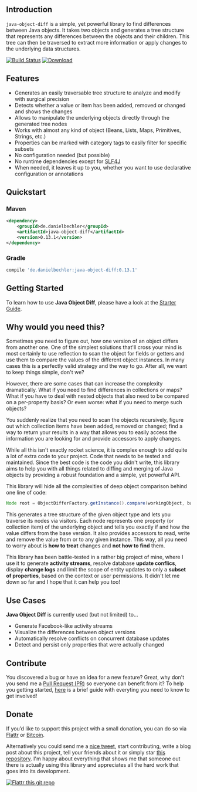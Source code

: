 ## Introduction

`java-object-diff` is a simple, yet powerful library to find differences between Java objects. It takes two objects and generates a tree structure that represents any differences between the objects and their children. This tree can then be traversed to extract more information or apply changes to the underlying data structures.

[![Build Status](https://travis-ci.org/SQiShER/java-object-diff.svg?branch=master)](https://travis-ci.org/SQiShER/java-object-diff) [ ![Download](https://api.bintray.com/packages/sqisher/maven/java-object-diff/images/download.svg) ](https://bintray.com/sqisher/maven/java-object-diff/_latestVersion)

## Features

* Generates an easily traversable tree structure to analyze and modify with surgical precision
* Detects whether a value or item has been added, removed or changed and shows the changes
* Allows to manipulate the underlying objects directly through the generated tree nodes
* Works with almost any kind of object (Beans, Lists, Maps, Primitives, Strings, etc.)
* Properties can be marked with category tags to easily filter for specific subsets
* No configuration needed (but possible)
* No runtime dependencies except for [SLF4J](http://www.slf4j.org/)
* When needed, it leaves it up to you, whether you want to use declarative configuration or annotations

## Quickstart

### Maven

```xml
<dependency>
    <groupId>de.danielbechler</groupId>
    <artifactId>java-object-diff</artifactId>
    <version>0.13.1</version>
</dependency>
```

### Gradle

```groovy
compile 'de.danielbechler:java-object-diff:0.13.1'
```

## Getting Started

To learn how to use **Java Object Diff**, please have a look at the [Starter Guide](https://github.com/SQiShER/java-object-diff/wiki/Getting-Started).

## Why would you need this?

Sometimes you need to figure out, how one version of an object differs from another one. One of the simplest solutions that'll cross your mind is most certainly to use reflection to scan the object for fields or getters and use them to compare the values of the different object instances. In many cases this is a perfectly valid strategy and the way to go. After all, we want to keep things simple, don't we?

However, there are some cases that can increase the complexity dramatically. What if you need to find differences in collections or maps? What if you have to deal with nested objects that also need to be compared on a per-property basis? Or even worse: what if you need to merge such objects?

You suddenly realize that you need to scan the objects recursively, figure out which collection items have been added, removed or changed; find a way to return your results in a way that allows you to easily access the information you are looking for and provide accessors to apply changes.

While all this isn't exactly rocket science, it is complex enough to add quite a lot of extra code to your project. Code that needs to be tested and maintained. Since the best code is the code you didn't write, this library aims to help you with all things related to diffing and merging of Java objects by providing a robust foundation and a simple, yet powerful API.

This library will hide all the complexities of deep object comparison behind one line of code:

```java
Node root = ObjectDifferFactory.getInstance().compare(workingObject, baseObject);
```

This generates a tree structure of the given object type and lets you traverse its nodes via visitors. Each node represents  one property (or collection item) of the underlying object and tells you exactly if and how the value differs from the base version. It also  provides accessors to read, write and remove the value from or to any given instance. This way, all you need to worry about is **how to treat** changes and **not how to find** them.

This library has been battle-tested in a rather big project of mine, where I use it to generate **activity streams**, resolve database **update conflics**, display **change logs** and limit the scope of entity updates to only a **subset of properties**, based on the context or user permissions. It didn't let me down so far and I hope that it can help you too!

## Use Cases

**Java Object Diff** is currently used (but not limited) to...

* Generate Facebook-like activity streams
* Visualize the differences between object versions
* Automatically resolve conflicts on concurrent database updates
* Detect and persist only properties that were actually changed

## Contribute

You discovered a bug or have an idea for a new feature? Great, why don't you send me a [Pull 
Request (PR)](https://help.github.com/articles/using-pull-requests) so everyone can benefit from it? To help you getting started, [here](https://github.com/SQiShER/java-object-diff/blob/master/CONTRIBUTING.md) is a brief guide with everyting you need to know to get involved!

## Donate

If you’d like to support this project with a small donation, you can do so via  [Flattr](https://flattr.com/submit/auto?user_id=SQiShER&url=https://github.com/SQiShER/java-object-diff&title=java-object-diff&language=&tags=github&category=software) or [Bitcoin](https://blockchain.info/address/19kRmHJ4qMnYCY6rnY6kCf96Prj6WGxisk).

Alternatively you could send me a [nice tweet](https://twitter.com/SQiShER), start contributing, write a blog post about this project, tell your friends about it or simply star [this repository](https://github.com/SQiShER/java-object-diff). I'm happy about everything that shows me that someone out there is actually using this library and appreciates all the hard work that goes into its development.

[![Flattr this git repo](http://api.flattr.com/button/flattr-badge-large.png)](https://flattr.com/submit/auto?user_id=SQiShER&url=https://github.com/SQiShER/java-object-diff&title=java-object-diff&language=&tags=github&category=software)
